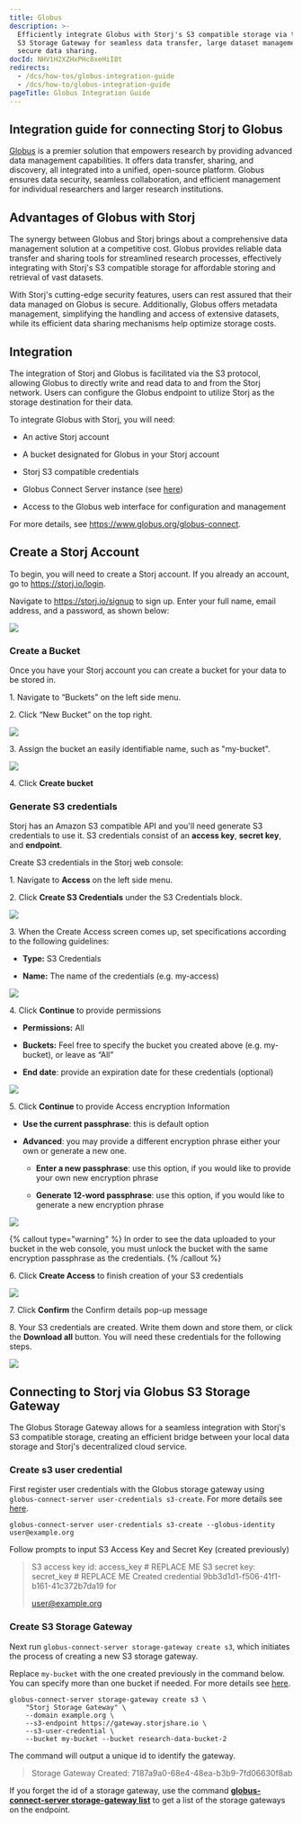 ```yaml
---
title: Globus
description: >-
  Efficiently integrate Globus with Storj's S3 compatible storage via the Globus
  S3 Storage Gateway for seamless data transfer, large dataset management, and
  secure data sharing.
docId: NHV1H2XZHxPHc8xeHiI8t
redirects:
  - /dcs/how-tos/globus-integration-guide
  - /dcs/how-to/globus-integration-guide
pageTitle: Globus Integration Guide
---
```


## Integration guide for connecting Storj to Globus

[Globus](https://www.globus.org/) is a premier solution that empowers research by providing advanced data management capabilities. It offers data transfer, sharing, and discovery, all integrated into a unified, open-source platform. Globus ensures data security, seamless collaboration, and efficient management for individual researchers and larger research institutions.

## Advantages of Globus with Storj

The synergy between Globus and Storj brings about a comprehensive data management solution at a competitive cost. Globus provides reliable data transfer and sharing tools for streamlined research processes, effectively integrating with Storj's S3 compatible storage for affordable storing and retrieval of vast datasets.

With Storj's cutting-edge security features, users can rest assured that their data managed on Globus is secure. Additionally, Globus offers metadata management, simplifying the handling and access of extensive datasets, while its efficient data sharing mechanisms help optimize storage costs.

## Integration

The integration of Storj and Globus is facilitated via the S3 protocol, allowing Globus to directly write and read data to and from the Storj network. Users can configure the Globus endpoint to utilize Storj as the storage destination for their data.

To integrate Globus with Storj, you will need:

- An active Storj account

- A bucket designated for Globus in your Storj account

- Storj S3 compatible credentials

- Globus Connect Server instance (see [here](https://docs.globus.org/))

- Access to the Globus web interface for configuration and management

For more details, see <https://www.globus.org/globus-connect>.

## Create a Storj Account

To begin, you will need to create a Storj account. If you already an account, go to <https://storj.io/login>.

Navigate to <https://storj.io/signup> to sign up. Enter your full name, email address, and a password, as shown below:

![](https://archbee-image-uploads.s3.amazonaws.com/kv3plx2xmXcUGcVl4Lttj/x1VMINrRdadrVk5vLXIBT_capture.PNG)

### Create a Bucket 

Once you have your Storj account you can create a bucket for your data to be stored in.

1\. Navigate to “Buckets” on the left side menu.

2\. Click “New Bucket” on the top right.

![](https://archbee-image-uploads.s3.amazonaws.com/kv3plx2xmXcUGcVl4Lttj/jbnQ38ynnrWl0jnO_j-E5_comet-backup-storj-2.png)

3\. Assign the bucket an easily identifiable name, such as "my-bucket".

![](https://archbee-image-uploads.s3.amazonaws.com/kv3plx2xmXcUGcVl4Lttj/K65vHcrJtRq4S87jICtYx_screenshot-2023-03-09-at-110429-am.png)

4\. Click **Create bucket**

### Generate S3 credentials

Storj has an Amazon S3 compatible API and you'll need generate S3 credentials to use it. S3 credentials consist of an **access key**, **secret key**, and **endpoint**.

Create S3 credentials in the Storj web console:

1\. Navigate to **Access** on the left side menu.

2\. Click **Create S3 Credentials** under the S3 Credentials block.

![](https://archbee-image-uploads.s3.amazonaws.com/kv3plx2xmXcUGcVl4Lttj/EZyAl8Wux2GOlyPd70HnI_screenshot-2023-03-09-at-110900-am.png)

3\. When the Create Access screen comes up, set specifications according to the following guidelines:

- **Type:** S3 Credentials

- **Name:** The name of the credentials (e.g. my-access)

![](https://archbee-image-uploads.s3.amazonaws.com/kv3plx2xmXcUGcVl4Lttj/Cv1Lirp-3-OueRk-YAR8u_image.png)

4\. Click **Continue** to provide permissions

- **Permissions:** All

- **Buckets:** Feel free to specify the bucket you created above (e.g. my-bucket), or leave as “All”

- **End date**: provide an expiration date for these credentials (optional)

![](https://archbee-image-uploads.s3.amazonaws.com/kv3plx2xmXcUGcVl4Lttj/gQ8jBHtvd5sFZFuAqth_h_image.png)

5\. Click **Continue** to provide Access encryption Information

- **Use the current passphrase**: this is default option

- **Advanced**: you may provide a different encryption phrase either your own or generate a new one.

  - **Enter a new passphrase**: use this option, if you would like to provide your own new encryption phrase

  - **Generate 12-word passphrase**: use this option, if you would like to generate a new encryption phrase

![](https://archbee-image-uploads.s3.amazonaws.com/kv3plx2xmXcUGcVl4Lttj/Uxn8zBqXQVmQvsswV3pJ2_image.png)

{% callout type="warning"  %}
In order to see the data uploaded to your bucket in the web console, you must unlock the bucket with the same encryption passphrase as the credentials.
{% /callout %}

6\. Click **Create Access** to finish creation of your S3 credentials

![](https://archbee-image-uploads.s3.amazonaws.com/kv3plx2xmXcUGcVl4Lttj/zk2JE9Z6f3vk_R2cjpdqc_image.png)

7\. Click **Confirm** the Confirm details pop-up message

8\. Your S3 credentials are created. Write them down and store them, or click the **Download all** button. You will need these credentials for the following steps.

![](https://archbee-image-uploads.s3.amazonaws.com/kv3plx2xmXcUGcVl4Lttj/xH5tgzVKXn-uK2hVfSo8e_image.png)

## Connecting to Storj via Globus S3 Storage Gateway

The Globus Storage Gateway allows for a seamless integration with Storj's S3 compatible storage, creating an efficient bridge between your local data storage and Storj's decentralized cloud service.

### Create s3 user credential

First register user credentials with the Globus storage gateway using `globus-connect-server user-credentials s3-create`. For more details see [here](https://docs.globus.org/globus-connect-server/v5/reference/user-credentials/s3-create/).

```shell
globus-connect-server user-credentials s3-create --globus-identity user@example.org
```

Follow prompts to input S3 Access Key and Secret Key (created previously)

> S3 access key id: access_key # REPLACE ME
> S3 secret key: secret_key # REPLACE ME
> Created credential 9bb3d1d1-f506-41f1-b161-41c372b7da19 for
>
> <user@example.org>

### Create S3 Storage Gateway

Next run `globus-connect-server storage-gateway create s3`, which initiates the process of creating a new S3 storage gateway.

Replace `my-bucket` with the one created previously in the command below. You can specify more than one bucket if needed. For more details see [here](https://docs.globus.org/premium-storage-connectors/v5/aws-s3/#creating_the_storage_gateway).&#x20;

```shell
globus-connect-server storage-gateway create s3 \
    "Storj Storage Gateway" \
    --domain example.org \
    --s3-endpoint https://gateway.storjshare.io \
    --s3-user-credential \
    --bucket my-bucket --bucket research-data-bucket-2
```

The command will output a unique id to identify the gateway.

> Storage Gateway Created: 7187a9a0-68e4-48ea-b3b9-7fd06630f8ab

If you forget the id of a storage gateway, use the command [**globus-connect-server storage-gateway list**](https://docs.globus.org/globus-connect-server/v5/reference/storage-gateway/list) to get a list of the storage gateways on the endpoint.
